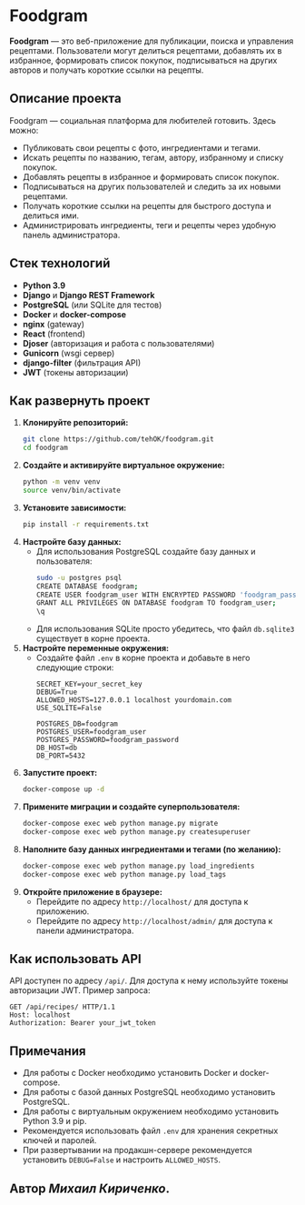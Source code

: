 # Foodgram

**Foodgram** — это веб-приложение для публикации, поиска и управления рецептами. Пользователи могут делиться рецептами, добавлять их в избранное, формировать список покупок, подписываться на других авторов и получать короткие ссылки на рецепты.

## Описание проекта

Foodgram — социальная платформа для любителей готовить. Здесь можно:
- Публиковать свои рецепты с фото, ингредиентами и тегами.
- Искать рецепты по названию, тегам, автору, избранному и списку покупок.
- Добавлять рецепты в избранное и формировать список покупок.
- Подписываться на других пользователей и следить за их новыми рецептами.
- Получать короткие ссылки на рецепты для быстрого доступа и делиться ими.
- Администрировать ингредиенты, теги и рецепты через удобную панель администратора.

## Стек технологий

- **Python 3.9**
- **Django** и **Django REST Framework**
- **PostgreSQL** (или SQLite для тестов)
- **Docker** и **docker-compose**
- **nginx** (gateway)
- **React** (frontend)
- **Djoser** (авторизация и работа с пользователями)
- **Gunicorn** (wsgi сервер)
- **django-filter** (фильтрация API)
- **JWT** (токены авторизации)

## Как развернуть проект

1. **Клонируйте репозиторий:**
   ```sh
   git clone https://github.com/tehOK/foodgram.git
   cd foodgram
   ```
2. **Создайте и активируйте виртуальное окружение:**
   ```sh
   python -m venv venv
   source venv/bin/activate
   ```
3. **Установите зависимости:**
   ```sh
   pip install -r requirements.txt
   ```
4. **Настройте базу данных:**
   - Для использования PostgreSQL создайте базу данных и пользователя:
     ```sh
     sudo -u postgres psql
     CREATE DATABASE foodgram;
     CREATE USER foodgram_user WITH ENCRYPTED PASSWORD 'foodgram_password';
     GRANT ALL PRIVILEGES ON DATABASE foodgram TO foodgram_user;
     \q
     ```
   - Для использования SQLite просто убедитесь, что файл `db.sqlite3` существует в корне проекта.
5. **Настройте переменные окружения:**
   - Создайте файл `.env` в корне проекта и добавьте в него следующие строки:
     ```env
     SECRET_KEY=your_secret_key
     DEBUG=True
     ALLOWED_HOSTS=127.0.0.1 localhost yourdomain.com
     USE_SQLITE=False
     
     POSTGRES_DB=foodgram
     POSTGRES_USER=foodgram_user
     POSTGRES_PASSWORD=foodgram_password
     DB_HOST=db
     DB_PORT=5432
     ```
6. **Запустите проект:**
   ```sh
   docker-compose up -d
   ```
7. **Примените миграции и создайте суперпользователя:**
   ```sh
   docker-compose exec web python manage.py migrate
   docker-compose exec web python manage.py createsuperuser
   ```
8. **Наполните базу данных ингредиентами и тегами (по желанию):**
   ```sh
   docker-compose exec web python manage.py load_ingredients
   docker-compose exec web python manage.py load_tags
   ```
9. **Откройте приложение в браузере:**
   - Перейдите по адресу `http://localhost/` для доступа к приложению.
   - Перейдите по адресу `http://localhost/admin/` для доступа к панели администратора.

## Как использовать API

API доступен по адресу `/api/`. Для доступа к нему используйте токены авторизации JWT. Пример запроса:
```http
GET /api/recipes/ HTTP/1.1
Host: localhost
Authorization: Bearer your_jwt_token
```

## Примечания

- Для работы с Docker необходимо установить Docker и docker-compose.
- Для работы с базой данных PostgreSQL необходимо установить PostgreSQL.
- Для работы с виртуальным окружением необходимо установить Python 3.9 и pip.
- Рекомендуется использовать файл `.env` для хранения секретных ключей и паролей.
- При развертывании на продакшн-сервере рекомендуется установить `DEBUG=False` и настроить `ALLOWED_HOSTS`.

## Автор *Михаил Кириченко*.